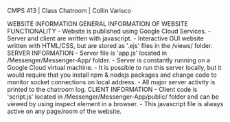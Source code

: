 CMPS 413 | Class Chatroom | Collin Varisco

WEBSITE INFORMATION
  GENERAL INFORMATION OF WEBSITE FUNCTIONALITY
    - Website is published using Google Cloud Services.
    - Server and client are written with javascript.
    - Interactive GUI website written with HTML/CSS, but are stored as '.ejs' files in the /views/ folder.
  SERVER INFORMATION
    - Server file is 'app.js' located in /Messenger/Messenger-App/ folder.
    - Server is constantly running on a Google Cloud virtual machine.
    - It is possible to run this server locally, but it would require that you install npm & nodejs packages and change code to monitor socket connections on local address.
    - All major server activity is printed to the chatroom log.
  CLIENT INFORMATION
    - Client code is 'script.js' located in /Messenger/Messenger-App/public/ folder and can be viewed by using inspect element in a browser.
    - This javascript file is always active on any page/room of the website.


